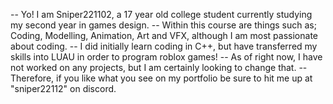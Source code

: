 -- Yo! I am Sniper221102, a 17 year old college student currently studying my second year in games design.
-- Within this course are things such as; Coding, Modelling, Animation, Art and VFX, although I am most passionate about coding.
-- I did initially learn coding in C++, but have transferred my skills into LUAU in order to program roblox games!
-- As of right now, I have not worked on any projects, but I am certainly looking to change that.
-- Therefore, if you like what you see on my portfolio be sure to hit me up at "sniper22112" on discord.
